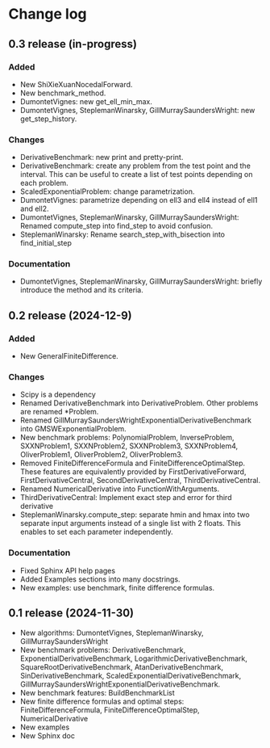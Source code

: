 # Change log

## 0.3 release (in-progress)

### Added
- New ShiXieXuanNocedalForward.
- New benchmark_method.
- DumontetVignes: new get_ell_min_max.
- DumontetVignes, SteplemanWinarsky, GillMurraySaundersWright:
  new get_step_history.

### Changes
- DerivativeBenchmark: new print and pretty-print.
- DerivativeBenchmark: create any problem from the test point and the
  interval. This can be useful to create a list of test points
  depending on each problem.
- ScaledExponentialProblem: change parametrization.
- DumontetVignes: parametrize depending on ell3 and ell4 instead
  of ell1 and ell2.
- DumontetVignes, SteplemanWinarsky, GillMurraySaundersWright:
  Renamed compute_step into find_step to avoid confusion.
- SteplemanWinarsky: Rename search_step_with_bisection into find_initial_step

### Documentation
- DumontetVignes, SteplemanWinarsky, GillMurraySaundersWright:
  briefly introduce the method and its criteria.

## 0.2 release (2024-12-9)

### Added
- New GeneralFiniteDifference.

### Changes
- Scipy is a dependency
- Renamed DerivativeBenchmark into DerivativeProblem.
  Other problems are renamed *Problem.
- Renamed GillMurraySaundersWrightExponentialDerivativeBenchmark 
  into GMSWExponentialProblem.
- New benchmark problems:  PolynomialProblem, InverseProblem,
  SXXNProblem1, SXXNProblem2, SXXNProblem3,
  SXXNProblem4, OliverProblem1, OliverProblem2, OliverProblem3.
- Removed FiniteDifferenceFormula and FiniteDifferenceOptimalStep.
  These features are equivalently provided by FirstDerivativeForward, 
  FirstDerivativeCentral, SecondDerivativeCentral, ThirdDerivativeCentral.
- Renamed NumericalDerivative into FunctionWithArguments.
- ThirdDerivativeCentral: Implement exact step and error for third derivative
- SteplemanWinarsky.compute_step: separate hmin and hmax into two separate
  input arguments instead of a single list with 2 floats.
  This enables to set each parameter independently.

### Documentation
- Fixed Sphinx API help pages
- Added Examples sections into many docstrings.
- New examples: use benchmark, finite difference formulas.

## 0.1 release (2024-11-30)

- New algorithms: DumontetVignes, SteplemanWinarsky, GillMurraySaundersWright
- New benchmark problems: DerivativeBenchmark, ExponentialDerivativeBenchmark, 
  LogarithmicDerivativeBenchmark, SquareRootDerivativeBenchmark, 
  AtanDerivativeBenchmark, SinDerivativeBenchmark, 
  ScaledExponentialDerivativeBenchmark, 
  GillMurraySaundersWrightExponentialDerivativeBenchmark.
- New benchmark features: BuildBenchmarkList
- New finite difference formulas and optimal steps: 
  FiniteDifferenceFormula, FiniteDifferenceOptimalStep, NumericalDerivative
- New examples
- New Sphinx doc
